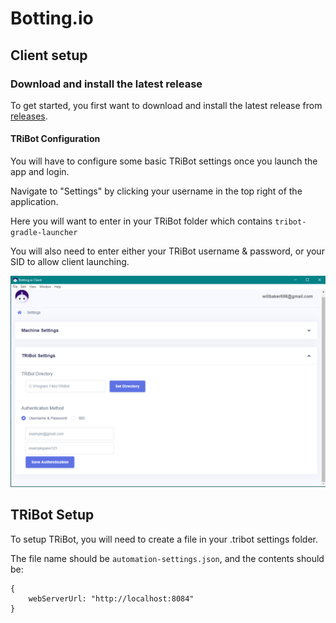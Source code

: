 # Botting.io

## Client setup

### Download and install the latest release

To get started, you first want to download and install the latest release from [releases](https://github.com/BottingIo/Botting.io-Client/releases).

#### TRiBot Configuration

You will have to configure some basic TRiBot settings once you launch the app and login.

Navigate to "Settings" by clicking your username in the top right of the application.

Here you will want to enter in your TRiBot folder which contains `tribot-gradle-launcher`

You will also need to enter either your TRiBot username & password, or your SID to allow client launching.

![img.png](img.png)

## TRiBot Setup

To setup TRiBot, you will need to create a file in your .tribot settings folder.

The file name should be `automation-settings.json`, and the contents should be:

```
{
    webServerUrl: "http://localhost:8084"
}
```